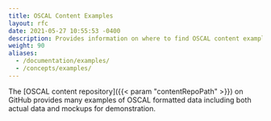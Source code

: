 ```yaml
---
title: OSCAL Content Examples
layout: rfc
date: 2021-05-27 10:55:53 -0400
description: Provides information on where to find OSCAL content examples.
weight: 90
aliases:
  - /documentation/examples/
  - /concepts/examples/
---
```


The [OSCAL content repository]({{< param "contentRepoPath" >}}) on GitHub provides many examples of OSCAL formatted data including both actual data and mockups for demonstration.
